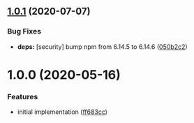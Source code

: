 ## [1.0.1](https://github.com/JuroOravec/html-webpack-inline-i18n-plugin/compare/v1.0.0...v1.0.1) (2020-07-07)


### Bug Fixes

* **deps:** [security] bump npm from 6.14.5 to 6.14.6 ([050b2c2](https://github.com/JuroOravec/html-webpack-inline-i18n-plugin/commit/050b2c295d166186715bed725a07e3b4ed1e9c18))

# 1.0.0 (2020-05-16)


### Features

* initial implementation ([ff683cc](https://github.com/JuroOravec/html-webpack-inline-i18n-plugin/commit/ff683ccb8a13633301530ac9362f5243ce5fe27d))
